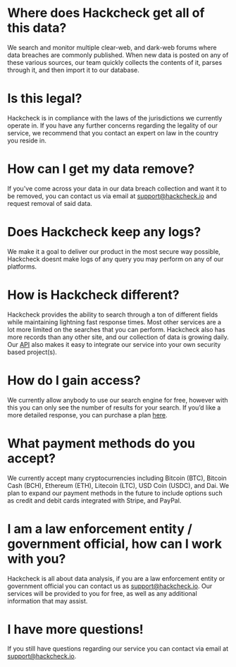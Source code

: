 # Where does Hackcheck get all of this data?
We search and monitor multiple clear-web, and dark-web forums where data breaches are commonly published. When new data is posted on any of these various sources, our team quickly collects the contents of it, parses through it, and then import it to our database.

# Is this legal?
Hackcheck is in compliance with the laws of the jurisdictions we currently operate in. If you have any further concerns regarding the legality of our service, we recommend that you contact an expert on law in the country you reside in. 

# How can I get my data remove?
If you've come across your data in our data breach collection and want it to be removed, you can contact us via email at [support@hackcheck.io](mailto:support@hackcheck.io) and request removal of said data.

# Does Hackcheck keep any logs?
We make it a goal to deliver our product in the most secure way possible, Hackcheck doesnt make logs of any query you may perform on any of our platforms.

# How is Hackcheck different?
Hackcheck provides the ability to search through a ton of different fields while maintaining lightning fast response times. Most other services are a lot more limited on the searches that you can perform. Hackcheck also has more records than any other site, and our collection of data is growing daily. Our [API](https://hackcheck.io/API) also makes it easy to integrate our service into your own security based project(s).

# How do I gain access?
We currently allow anybody to use our search engine for free, however with this you can only see the number of results for your search. If you’d like a more detailed response, you can purchase a plan [here](https://hackcheck.io/plans).

# What payment methods do you accept?
We currently accept many cryptocurrencies including Bitcoin (BTC), Bitcoin Cash (BCH), Ethereum (ETH), Litecoin (LTC), USD Coin (USDC), and Dai. We plan to expand our payment methods in the future to include options such as credit and debit cards integrated with Stripe, and PayPal.

# I am a law enforcement entity / government official, how can I work with you?
Hackcheck is all about data analysis, if you are a law enforcement entity or government official you can contact us as [support@hackcheck.io](mailto:support@hackcheck.io). Our services will be provided to you for free, as well as any additional information that may assist.

# I have more questions!
If you still have questions regarding our service you can contact via email at [support@hackcheck.io](mailto:support@hackcheck.io).
